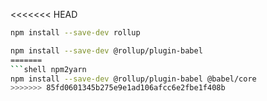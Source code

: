 <<<<<<< HEAD
```sh
npm install --save-dev rollup
```

```sh
npm install --save-dev @rollup/plugin-babel
=======
```shell npm2yarn
npm install --save-dev @rollup/plugin-babel @babel/core
>>>>>>> 85fd0601345b275e9e1ad106afcc6e2fbe1f408b
```

